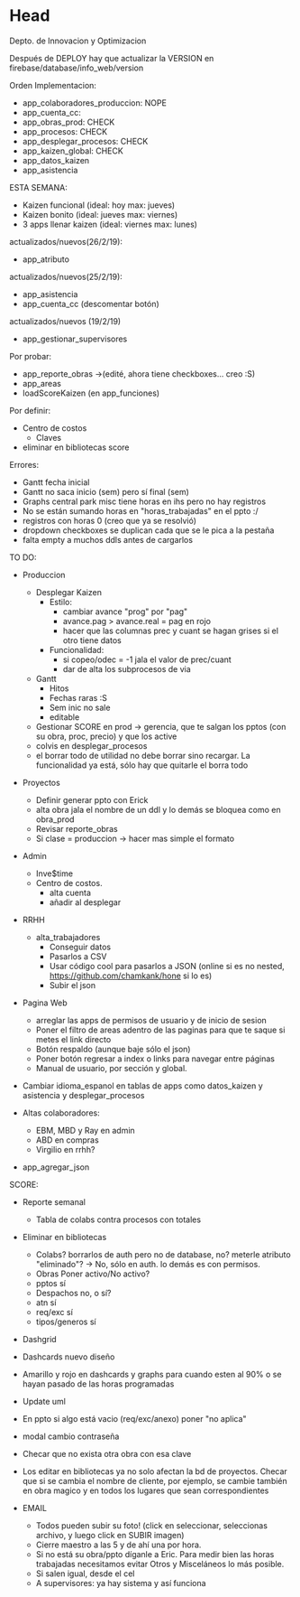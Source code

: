 # Head
Depto. de Innovacion y Optimizacion

Después de DEPLOY hay que actualizar la VERSION en firebase/database/info_web/version
 
 Orden Implementacion:
 - app_colaboradores_produccion: NOPE
 - app_cuenta_cc: 
 - app_obras_prod: CHECK
 - app_procesos: CHECK
 - app_desplegar_procesos: CHECK
 - app_kaizen_global: CHECK
 - app_datos_kaizen
 - app_asistencia
 
ESTA SEMANA:
 - Kaizen funcional (ideal: hoy max: jueves)
 - Kaizen bonito (ideal: jueves max: viernes)
 - 3 apps llenar kaizen (ideal: viernes max: lunes)
 
 actualizados/nuevos(26/2/19):
 - app_atributo
 
 actualizados/nuevos(25/2/19):
 - app_asistencia
 - app_cuenta_cc (descomentar botón)

 actualizados/nuevos (19/2/19)
 - app_gestionar_supervisores
   
 Por probar:
 - app_reporte_obras ->(edité, ahora tiene checkboxes... creo :S)
 - app_areas
 - loadScoreKaizen (en app_funciones)
 
 Por definir:
 - Centro de costos 
    - Claves
 - eliminar en bibliotecas score

 Errores:
 - Gantt fecha inicial
 - Gantt no saca inicio (sem) pero sí final (sem)
 - Graphs central park misc tiene horas en ihs pero no hay registros
 - No se están sumando horas en "horas_trabajadas" en el ppto :/
 - registros con horas 0 (creo que ya se resolvió)
 - dropdown checkboxes se duplican cada que se le pica a la pestaña
 - falta empty a muchos ddls antes de cargarlos

TO DO:
 - Produccion
   - Desplegar Kaizen
     - Estilo:
       - cambiar avance "prog" por "pag"
       - avance.pag > avance.real = pag en rojo 
       - hacer que las columnas prec y cuant se hagan grises si el otro tiene datos
     - Funcionalidad:
       - si copeo/odec = -1 jala el valor de prec/cuant
       - dar de alta los subprocesos de via
   - Gantt
     - Hitos
     - Fechas raras :S
     - Sem inic no sale
     - editable
   - Gestionar SCORE en prod -> gerencia, que te salgan los pptos (con su obra, proc, precio) y que los active
   - colvis en desplegar_procesos
   - el borrar todo de utilidad no debe borrar sino recargar. La funcionalidad ya está, sólo hay que quitarle el borra todo
 - Proyectos
   - Definir generar ppto con Erick
   - alta obra jala el nombre de un ddl y lo demás se bloquea como en obra_prod
   - Revisar reporte_obras
   - Si clase = produccion -> hacer mas simple el formato
 - Admin
   - Inve$time
   - Centro de costos.
     - alta cuenta
     - añadir al desplegar
 - RRHH
   - alta_trabajadores
     - Conseguir datos
     - Pasarlos a CSV
     - Usar código cool para pasarlos a JSON (online si es no nested, https://github.com/chamkank/hone si lo es)
     - Subir el json
 - Pagina Web
   - arreglar las apps de permisos de usuario y de inicio de sesion
   - Poner el filtro de areas adentro de las paginas para que te saque si metes el link directo
   - Botón respaldo (aunque baje sólo el json)
   - Poner botón regresar a index o links para navegar entre páginas
   - Manual de usuario, por sección y global.

 - Cambiar idioma_espanol en tablas de apps como datos_kaizen y asistencia y desplegar_procesos
 - Altas colaboradores:
   - EBM, MBD y Ray en admin
   - ABD en compras
   - Virgilio en rrhh?
 - app_agregar_json
    
SCORE:
  - Reporte semanal
    - Tabla de colabs contra procesos con totales
   
  - Eliminar en bibliotecas
    - Colabs? borrarlos de auth pero no de database, no? meterle atributo "eliminado"? -> No, sólo en auth. lo demás es con permisos.
    - Obras Poner activo/No activo?
    - pptos sí
    - Despachos no, o sí?
    - atn sí
    - req/exc sí
    - tipos/generos sí
  - Dashgrid
  - Dashcards nuevo diseño
  - Amarillo y rojo en dashcards y graphs para cuando esten al 90% o se hayan pasado de las horas programadas
  - Update uml
  - En ppto si algo está vacio (req/exc/anexo) poner "no aplica"
  - modal cambio contraseña
  - Checar que no exista otra obra con esa clave
  - Los editar en bibliotecas ya no solo afectan la bd de proyectos. Checar que si se cambia el nombre de cliente, por ejemplo, se cambie también en obra magico y en todos los lugares que sean correspondientes

  
- EMAIL
  - Todos pueden subir su foto! (click en seleccionar, seleccionas archivo, y luego click en SUBIR imagen)
  - Cierre maestro a las 5 y de ahí una por hora.
  - Si no está su obra/ppto díganle a Eric. Para medir bien las horas trabajadas necesitamos evitar Otros y Misceláneos lo más posible.
  - Si salen igual, desde el cel
  - A supervisores: ya hay sistema y así funciona
  
